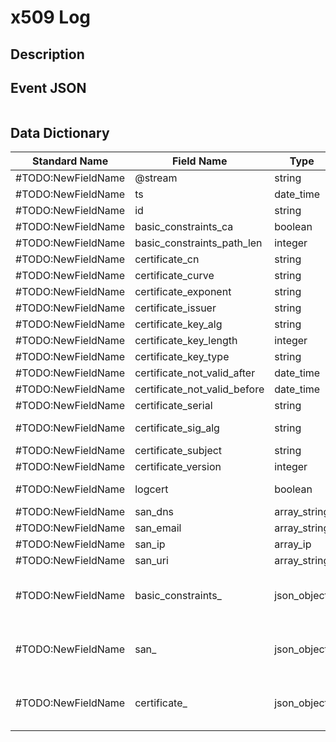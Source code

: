 # x509 Log

## Description

## Event JSON

```json
```

## Data Dictionary

|	        Standard Name       	|            Field Name             |       	    Type            	|   	    Description          	|	     Sample Value           	|
|	-------------------------------	|	-------------------------------	|	-------------------------------	|	-------------------------------	|	-------------------------------	|
|#TODO:NewFieldName|@stream|string||
|#TODO:NewFieldName|ts|date_time||
|#TODO:NewFieldName|id|string|File id of this certificate.|
|#TODO:NewFieldName|basic_constraints_ca|boolean|CA flag set?|
|#TODO:NewFieldName|basic_constraints_path_len|integer|Maximum path length|
|#TODO:NewFieldName|certificate_cn|string|Last (most specific) common name.|
|#TODO:NewFieldName|certificate_curve|string|Curve, if EC-certificate|
|#TODO:NewFieldName|certificate_exponent|string|Exponent, if RSA-certificate|
|#TODO:NewFieldName|certificate_issuer|string|Issuer.|
|#TODO:NewFieldName|certificate_key_alg|string|Name of the key algorithm|rsaEncryption;id-ecPublicKey;dsaEncryption;shaWithRSAEncryption;
|#TODO:NewFieldName|certificate_key_length|integer|Key length in bits|521;2058;2096;2048;256;1024;3112;2084
|#TODO:NewFieldName|certificate_key_type|string|Key type, if key parseable by openssl (either rsa, dsa or ec)|rsa;dsa;ecdsa
|#TODO:NewFieldName|certificate_not_valid_after|date_time|Timestamp after when certificate is not valid.|
|#TODO:NewFieldName|certificate_not_valid_before|date_time|Timestamp before when certificate is not valid.|
|#TODO:NewFieldName|certificate_serial|string|Serial number.|01F4DB;2F00024CD8CBAD57B4A422DB55000000022CD8
|#TODO:NewFieldName|certificate_sig_alg|string|Name of the signature algorithm|sha1WithRSA;md5WithRSAEncryption;ecdsa-with-SHA256;sha256WithRSAEncryption;sha384WithRSAEncryption;dsaWithSHA1;
|#TODO:NewFieldName|certificate_subject|string|Subject.|
|#TODO:NewFieldName|certificate_version|integer|Version number.|
|#TODO:NewFieldName|logcert|boolean|"(present if policy/protocols/ssl/log-hostcerts-only.bro is loaded) Logging of certificate is suppressed if set to F"|
|#TODO:NewFieldName|san_dns|array_string|List of DNS entries in SAN|
|#TODO:NewFieldName|san_email|array_string|List of email entries in SAN|
|#TODO:NewFieldName|san_ip|array_ip|List of IP entries in SAN|
|#TODO:NewFieldName|san_uri|array_string|List of URI entries in SAN|
|#TODO:NewFieldName|basic_constraints_|json_object|"Basic information about the certificate. https://docs.zeek.org/en/stable/scripts/base/init-bare.bro.html#type-X509::Certificate https://github.com/zeek/zeek/blob/1b76d92e975e46327283e3a9e37b86cd1bc9cc44/scripts/base/init-bare.bro#L4209"|
|#TODO:NewFieldName|san_|json_object|"Subject alternative name extension of the certificate. https://docs.zeek.org/en/stable/scripts/base/init-bare.bro.html#type-X509::SubjectAlternativeName https://github.com/zeek/zeek/blob/1b76d92e975e46327283e3a9e37b86cd1bc9cc44/scripts/base/init-bare.bro#L4214"|
|#TODO:NewFieldName|certificate_|json_object|"Basic information about the certificate. https://docs.zeek.org/en/stable/scripts/base/init-bare.bro.html#type-X509::Certificate https://github.com/zeek/zeek/blob/1b76d92e975e46327283e3a9e37b86cd1bc9cc44/scripts/base/init-bare.bro#L4185"|